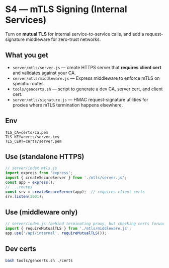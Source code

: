 # S4 — mTLS Signing (Internal Services)

Turn on **mutual TLS** for internal service-to-service calls, and add a request-signature middleware for zero-trust networks.

## What you get
- `server/mtls/server.js` — create HTTPS server that **requires client cert** and validates against your CA.
- `server/mtls/middleware.js` — Express middleware to enforce mTLS on specific routes.
- `tools/gencerts.sh` — script to generate a dev CA, server cert, and client cert.
- `server/mtls/signature.js` — HMAC request-signature utilities for proxies where mTLS termination happens elsewhere.

## Env
```
TLS_CA=certs/ca.pem
TLS_KEY=certs/server.key
TLS_CERT=certs/server.pem
```

## Use (standalone HTTPS)
```js
// server/index.mtls.js
import express from 'express';
import { createSecureServer } from './mtls/server.js';
const app = express();
// ...routes
const srv = createSecureServer(app);  // requires client certs
srv.listen(3001);
```

## Use (middleware only)
```js
// server/index.js (behind terminating proxy, but checking certs forwarded)
import { requireMutualTLS } from './mtls/middleware.js';
app.use('/api/internal', requireMutualTLS());
```

## Dev certs
```bash
bash tools/gencerts.sh ./certs
```
